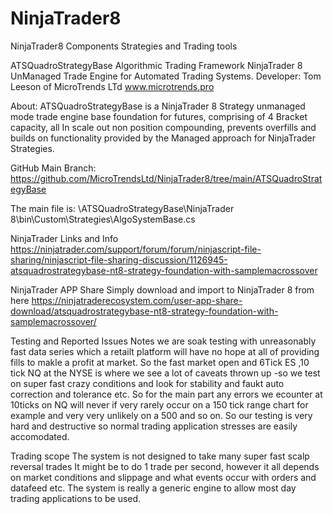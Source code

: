 # NinjaTrader8
NinjaTrader8 Components Strategies and Trading tools

ATSQuadroStrategyBase
Algorithmic Trading Framework NinjaTrader 8 UnManaged Trade Engine for Automated Trading Systems.
Developer: Tom Leeson of MicroTrends LTd www.microtrends.pro

About: ATSQuadroStrategyBase is a NinjaTrader 8 Strategy unmanaged mode trade engine base foundation for futures, comprising of 4 Bracket capacity, all In scale out non position compounding,  prevents overfills and builds on functionality provided by the Managed approach for NinjaTrader Strategies. 

GitHub Main Branch:
https://github.com/MicroTrendsLtd/NinjaTrader8/tree/main/ATSQuadroStrategyBase

The main file is:
\ATSQuadroStrategyBase\NinjaTrader 8\bin\Custom\Strategies\AlgoSystemBase.cs

NinjaTrader Links and Info
https://ninjatrader.com/support/forum/forum/ninjascript-file-sharing/ninjascript-file-sharing-discussion/1126945-atsquadrostrategybase-nt8-strategy-foundation-with-samplemacrossover

NinjaTrader APP Share
Simply download and import to NinjaTrader 8 from here
https://ninjatraderecosystem.com/user-app-share-download/atsquadrostrategybase-nt8-strategy-foundation-with-samplemacrossover/


Testing and Reported Issues
Notes we are soak testing with unreasonably fast data series which a retailt platform will have no hope at all of providing fills to makle a profit at market.
So the fast market open and 6Tick ES ,10 tick NQ at the NYSE is where we see a lot of caveats thrown up -so we test on super fast crazy conditions and look for stability and faukt auto correction and tolerance etc. So for the main part any errors we ecounter at 10ticks on NQ will never if very rarely occur on a 150 tick range chart for example and very very unlikely on a 500 and so on.  So our testing is very hard and destructive so normal trading application stresses are easily accomodated.

Trading scope
The system is not designed to take many super fast scalp reversal trades
It might be to do 1 trade per second, however it all depends on market conditions and slippage and what events occur with orders and datafeed etc.
The system is really a generic engine to allow most day trading applications to be used. 





